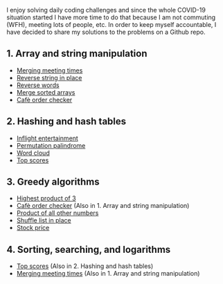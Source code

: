 I enjoy solving daily coding challenges and since the whole COVID-19 situation started I have more time to do that because I am not commuting (WFH), meeting lots of people, etc.
In order to keep myself accountable, I have decided to share my solutions to the problems on a Github repo.


## 1. Array and string manipulation
* [Merging meeting times](./merging_meeting_times.py)
* [Reverse string in place](./reverse_string_in_place.py)
* [Reverse words](./reverse_words.py)
* [Merge sorted arrays](./merge_sorted_arrays.py)
* [Cafè order checker](./cafe_order_checker.py)

## 2. Hashing and hash tables
* [Inflight entertainment](./inflight_entertainment.py)
* [Permutation palindrome](./permutation_palindrome.py)
* [Word cloud](./word_cloud.py)
* [Top scores](./top_scores.py)

## 3. Greedy algorithms
* [Highest product of 3](./highest_product_of_3.py)
* [Cafè order checker](./cafe_order_checker.py) (Also in 1. Array and string manipulation)
* [Product of all other numbers](./product_of_other_numbers.py)
* [Shuffle list in place](./shuffle_list_in_place.py)
* [Stock price](./stock_price.py)

## 4. Sorting, searching, and logarithms
* [Top scores](./top_scores.py) (Also in 2. Hashing and hash tables)
* [Merging meeting times](./merging_meeting_times.py) (Also in 1. Array and string manipulation)